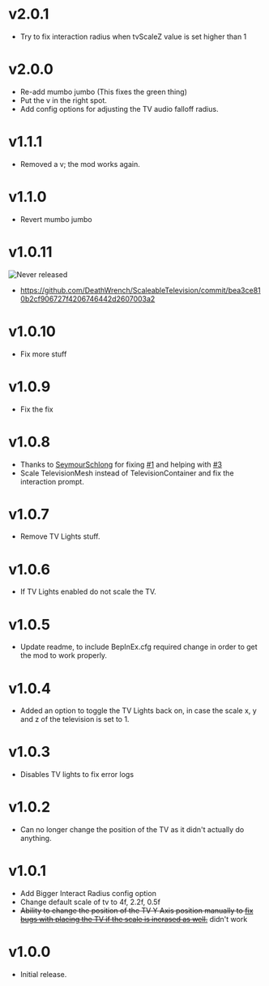 # v2.0.1
- Try to fix interaction radius when tvScaleZ value is set higher than 1

# v2.0.0
- Re-add mumbo jumbo (This fixes the green thing)
- Put the v in the right spot.
- Add config options for adjusting the TV audio falloff radius.

# v1.1.1
- Removed a v; the mod works again.

# v1.1.0
- Revert mumbo jumbo

# v1.0.11
![Never released](https://raw.githubusercontent.com/DeathWrench/deathwrench.github.io/main/Junk/sussyfist.png)
- https://github.com/DeathWrench/ScaleableTelevision/commit/bea3ce810b2cf906727f4206746442d2607003a2

# v1.0.10
- Fix more stuff

# v1.0.9
- Fix the fix

# v1.0.8
- Thanks to [SeymourSchlong](https://github.com/SeymourSchlong) for fixing [#1](https://github.com/DeathWrench/ScaleableTelevision/issues/1) and helping with [#3](https://github.com/DeathWrench/ScaleableTelevision/issues/3)
- Scale TelevisionMesh instead of TelevisionContainer and fix the interaction prompt.

# v1.0.7
- Remove TV Lights stuff.

# v1.0.6
- If TV Lights enabled do not scale the TV. 

# v1.0.5
- Update readme, to include BepInEx.cfg required change in order to get the mod to work properly. 

# v1.0.4
- Added an option to toggle the TV Lights back on, in case the scale x, y and z of the television is set to 1.

# v1.0.3
- Disables TV lights to fix error logs

# v1.0.2
- Can no longer change the position of the TV as it didn't actually do anything.

# v1.0.1
- Add Bigger Interact Radius config option
- Change default scale of tv to 4f, 2.2f, 0.5f
- ~~Ability to change the position of the TV Y Axis position manually to [fix bugs with placing the TV if the scale is incrased as well.](https://github.com/DeathWrench/ScaleableTelevision/issues/1)~~ didn't work

# v1.0.0

- Initial release.
